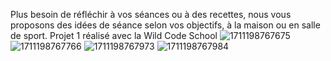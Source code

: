 Plus besoin de réfléchir à vos séances ou à des recettes, nous vous proposons des idées de séance selon vos objectifs, à la maison ou en salle de sport. 
Projet 1 réalisé avec la Wild Code School
![1711198767675](https://github.com/dtricolici12345/123Sante/assets/150685346/21aa99c0-c204-4a05-b542-e53c5d500321)
![1711198767766](https://github.com/dtricolici12345/123Sante/assets/150685346/4d4f5409-4a02-4a42-bda5-e5abd26c33e0)
![1711198767973](https://github.com/dtricolici12345/123Sante/assets/150685346/b9a2aa5b-6722-4256-a298-1337f984a90d)
![1711198767984](https://github.com/dtricolici12345/123Sante/assets/150685346/6863836b-1498-4816-a779-225b9adf1a4e)
